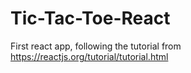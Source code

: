# Tic-Tac-Toe-React
First react app, following the tutorial from https://reactjs.org/tutorial/tutorial.html
